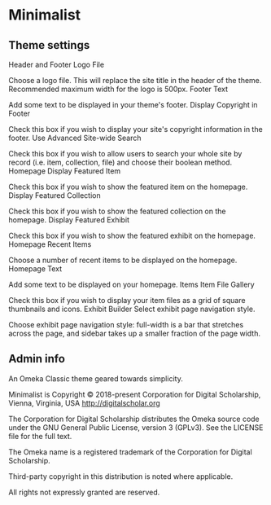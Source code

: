 # Minimalist

## Theme settings

Header and Footer
Logo File

Choose a logo file. This will replace the site title in the header of the theme. Recommended maximum width for the logo is 500px.
Footer Text

Add some text to be displayed in your theme's footer.
Display Copyright in Footer

Check this box if you wish to display your site's copyright information in the footer.
Use Advanced Site-wide Search

Check this box if you wish to allow users to search your whole site by record (i.e. item, collection, file) and choose their boolean method.
Homepage
Display Featured Item

Check this box if you wish to show the featured item on the homepage.
Display Featured Collection

Check this box if you wish to show the featured collection on the homepage.
Display Featured Exhibit

Check this box if you wish to show the featured exhibit on the homepage.
Homepage Recent Items

Choose a number of recent items to be displayed on the homepage.
Homepage Text

Add some text to be displayed on your homepage.
Items
Item File Gallery

Check this box if you wish to display your item files as a grid of square thumbnails and icons.
Exhibit Builder
Select exhibit page navigation style.

Choose exhibit page navigation style: full-width is a bar that stretches across the page, and sidebar takes up a smaller fraction of the page width.



## Admin info

An Omeka Classic theme geared towards simplicity.

Minimalist is Copyright © 2018-present Corporation for Digital Scholarship, Vienna, Virginia, USA http://digitalscholar.org

The Corporation for Digital Scholarship distributes the Omeka source code under the GNU General Public License, version 3 (GPLv3). See the LICENSE file for the full text.

The Omeka name is a registered trademark of the Corporation for Digital Scholarship.

Third-party copyright in this distribution is noted where applicable.

All rights not expressly granted are reserved.